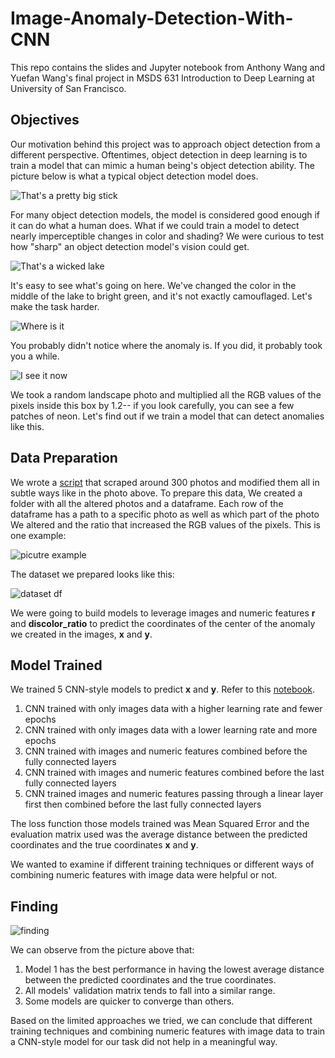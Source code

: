 # Image-Anomaly-Detection-With-CNN

This repo contains the slides and Jupyter notebook from Anthony Wang and Yuefan Wang's final project in MSDS 631 Introduction to Deep Learning at University of San Francisco. 

## Objectives

Our motivation behind this project was to approach object detection from a different perspective. Oftentimes, object detection in deep learning is to train a model that can mimic a human being's object detection ability. The picture below is what a typical object detection model does.

![That's a pretty big stick](images/dog_ML.png)

For many object detection models, the model is considered good enough if it can do what a human does. What if we could train a model to detect nearly imperceptible changes in color and shading? We were curious to test how "sharp" an object detection model's vision could get.

![That's a wicked lake](images/distorted_lake.png)

It's easy to see what's going on here. We've changed the color in the middle of the lake to bright green, and it's not exactly camouflaged. Let's make the task harder.

![Where is it](images/9.jpg)

You probably didn't notice where the anomaly is. If you did, it probably took you a while.

![I see it now](images/9_with_box.png)

We took a random landscape photo and multiplied all the RGB values of the pixels inside this box by 1.2-- if you look carefully, you can see a few patches of neon. Let's find out if we train a model that can detect anomalies like this.

## Data Preparation

We wrote a [script](notebooks/image_scrambling.ipynb) that scraped around 300 photos and modified them all in subtle ways like in the photo above. To prepare this data, We created a folder with all the altered photos and a dataframe. Each row of the dataframe has a path to a specific photo as well as which part of the photo We altered and the ratio that increased the RGB values of the pixels. This is one example:

![picutre example](images/4.jpg)

The dataset we prepared looks like this:

![dataset df](images/df_dataset.jpg)

We were going to build models to leverage images and numeric features **r** and **discolor_ratio** to predict the coordinates of the center of the anomaly we created in the images, **x** and **y**.

## Model Trained

We trained 5 CNN-style models to predict **x** and **y**. Refer to this [notebook](notebooks/model_training.ipynb).

1. CNN trained with only images data with a higher learning rate and fewer epochs
2. CNN trained with only images data with a lower learning rate and more epochs
3. CNN trained with images and numeric features combined before the fully connected layers
4. CNN trained with images and numeric features combined before the last fully connected layers
5. CNN trained images and numeric features passing through a linear layer first then combined before the last fully connected layers

The loss function those models trained was Mean Squared Error and the evaluation matrix used was the average distance between the predicted coordinates and the true coordinates **x** and **y**.

We wanted to examine if different training techniques or different ways of combining numeric features with image data were helpful or not.

## Finding

![finding](images/performance_matrix.jpg)

We can observe from the picture above that:

1. Model 1 has the best performance in having the lowest average distance between the predicted coordinates and the true coordinates.
2. All models' validation matrix tends to fall into a similar range.
3. Some models are quicker to converge than others. 

Based on the limited approaches we tried, we can conclude that different training techniques and combining numeric features with image data to train a CNN-style model for our task did not help in a meaningful way.